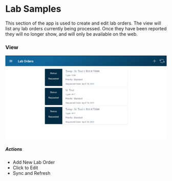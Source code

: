 ﻿# Lab Samples

This section of the app is used to create and edit lab orders. 
The view will list any lab orders currently being processed. Once they have been reported they will no longer show, and will only be available on 
the web. 

### View

![image-logo](../images/LabOrders.PNG)

##### Actions

* Add New Lab Order
* Click to Edit
* Sync and Refresh
